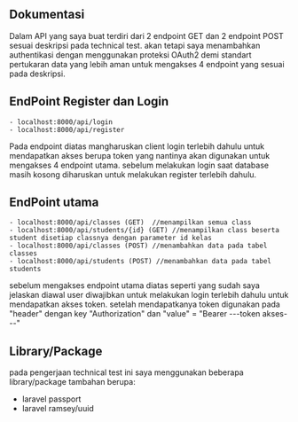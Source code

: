
## Dokumentasi

Dalam API yang saya buat terdiri dari 2 endpoint GET dan 2 endpoint POST sesuai deskripsi pada technical test. akan tetapi saya menambahkan authentikasi dengan menggunakan proteksi OAuth2 demi standart pertukaran data yang lebih aman untuk mengakses 4 endpoint yang sesuai pada deskripsi.

## EndPoint Register dan Login
    
    - localhost:8000/api/login
    - localhost:8000/api/register
    
Pada endpoint diatas mangharuskan client login terlebih dahulu untuk mendapatkan akses berupa token yang nantinya akan digunakan untuk mengakses 4 endpoint utama. sebelum melakukan login saat database masih kosong diharuskan untuk melakukan register terlebih dahulu.

## EndPoint utama

    - localhost:8000/api/classes (GET)  //menampilkan semua class
    - localhost:8000/api/students/{id} (GET) //menampilkan class beserta student disetiap classnya dengan parameter id kelas
    - localhost:8000/api/classes (POST) //menambahkan data pada tabel classes
    - localhost:8000/api/students (POST) //menambahkan data pada tabel students

sebelum mengakses endpoint utama diatas seperti yang sudah saya jelaskan diawal user diwajibkan untuk melakukan login terlebih dahulu untuk mendapatkan akses token. setelah mendapatkanya token digunakan pada "header" dengan key "Authorization" dan "value" = 
"Bearer ---token akses---"

## Library/Package
pada pengerjaan technical test ini saya menggunakan beberapa library/package tambahan berupa:
- laravel passport
- laravel ramsey/uuid
